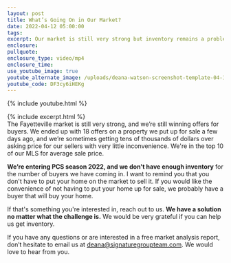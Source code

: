 ```yaml
---
layout: post
title: What’s Going On in Our Market?
date: 2022-04-12 05:00:00
tags:
excerpt: Our market is still very strong but inventory remains a problem.
enclosure:
pullquote:
enclosure_type: video/mp4
enclosure_time:
use_youtube_image: true
youtube_alternate_image: /uploads/deana-watson-screenshot-template-04-12-yt.jpeg
youtube_code: DF3cy6iHEKg
---
```

{% include youtube.html %}

{% include excerpt.html %}<br>The Fayetteville market is still very strong, and we’re still winning offers for buyers. We ended up with 18 offers on a property we put up for sale a few days ago, and we’re sometimes getting tens of thousands of dollars over asking price for our sellers with very little inconvenience. We're in the top 10 of our MLS for average sale price.

**We’re entering PCS season 2022, and we don't have enough inventory** for the number of buyers we have coming in. I want to remind you that you don't have to put your home on the market to sell it. If you would like the convenience of not having to put your home up for sale, we probably have a buyer that will buy your home.&nbsp;

If that's something you're interested in, reach out to us. **We have a solution no matter what the challenge is.** We would be very grateful if you can help us get inventory.

If you have any questions or are interested in a free market analysis report, don’t hesitate to email us at [deana@signaturegroupteam.com](mailto:deana@signaturegroupteam.com). We would love to hear from you.
